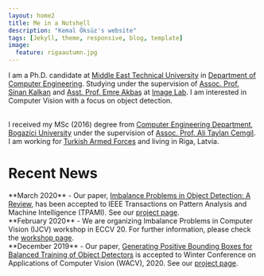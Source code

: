 ```yaml
---
layout: home2
title: Me in a Nutshell
description: "Kemal Öksüz's website"
tags: [Jekyll, theme, responsive, blog, template]
image:
  feature: rigaautumn.jpg
---
```


I am a Ph.D. candidate at <a href="https://www.metu.edu.tr" target="_blank">Middle East Technical University</a> in <a href="https://ceng.metu.edu.tr" target="_blank">Department of Computer Engineering</a>. Studying under the supervision of <a href="http://www.kovan.ceng.metu.edu.tr/~sinan/" target="_blank">Assoc. Prof. Sinan Kalkan</a> and <a href="http://user.ceng.metu.edu.tr/~emre/" target="_blank">Asst. Prof. Emre Akbaş</a> at <a href="https://image.ceng.metu.edu.tr" target="_blank">Image Lab</a>. I am interested in Computer Vision with a focus on object detection.

<br />
I received my MSc (2016) degree from <a href="https://www.cmpe.boun.edu.tr" target="_blank">Computer Engineering Department</a>, <a href="http://www.boun.edu.tr/en-US/Index" target="_blank">Bogazici University</a> under the supervision of <a href="https://www.cmpe.boun.edu.tr/~cemgil/" target="_blank">Assoc. Prof. Ali Taylan Cemgil</a>.

<br />
I am working for <a href="https://www.tsk.tr/HomeEng" target="_blank">Turkish Armed Forces</a> and living in Riga, Latvia.

<h1>Recent News</h1> 
**March 2020** - Our paper, <a href="https://arxiv.org/abs/1909.00169" target="_blank">Imbalance Problems in Object Detection: A Review</a>, has been accepted to IEEE Transactions on Pattern Analysis and Machine Intelligence (TPAMI). See our <a href="https://github.com/kemaloksuz/ObjectDetectionImbalance" target="_blank">project page</a>.<br /> 
**February 2020** - We are organizing Imbalance Problems in Computer Vision (IJCV) workshop in ECCV 20. For further information, please check the <a href="https://sites.google.com/view/ipcv2020/" target="_blank"> workshop page</a>.<br /> 
**December 2019** - Our paper, <a href="https://arxiv.org/abs/1909.09777" target="_blank">Generating Positive Bounding Boxes for Balanced Training of Object Detectors</a> is accepted to Winter Conference on Applications of Computer Vision (WACV), 2020. See our <a href="https://github.com/kemaloksuz/BoundingBoxGenerator" target="_blank">project page</a>.<br />

